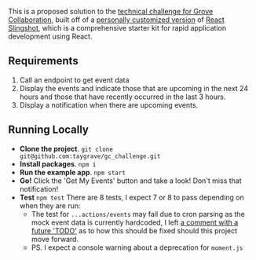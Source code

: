 
This is a proposed solution to the [technical challenge for Grove Collaboration](https://github.com/groveco/grove-scheduler-challenge),  built off of a [personally customized version](https://github.com/taygrave/starter_template) of [React Slingshot](https://github.com/coryhouse/react-slingshot), which is a comprehensive starter kit for rapid application development using React.

## Requirements
1. Call an endpoint to get event data
2. Display the events and indicate those that are upcoming in the next 24 hours and those that have recently occurred in the last 3 hours.
3. Display a notification when there are upcoming events.

## Running Locally
- **Clone the project**. `git clone git@github.com:taygrave/gc_challenge.git`
- **Install packages**. `npm i`
- **Run the example app**. `npm start`
- **Go!** Click the 'Get My Events' button and take a look! Don't miss that notification!
- **Test** `npm test` There are 8 tests, I expect 7 or 8 to pass depending on when they are run:
  - The test for `...actions/events` may fail due to cron parsing as the mock event data is currently hardcoded, I left [a comment with a future 'TODO'](https://github.com/taygrave/gc_challenge/blob/master/test/actions/events.spec.js#L83) as to how this should be fixed should this project move forward.
  - PS. I expect a console warning about a deprecation for `moment.js`
